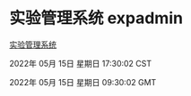 # 实验管理系统 expadmin
[实验管理系统](http://59.174.24.229:56808/expadmin-782313d2-e1b1-4ea7-932e-3a55e6a1a4d0/)

2022年 05月 15日 星期日 17:30:02 CST

2022年 05月 15日 星期日 09:30:02 GMT
